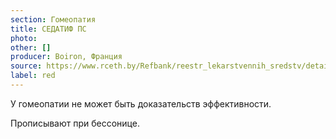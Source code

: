 ```yaml
---
section: Гомеопатия
title: СЕДАТИФ ПС
photo:
other: []
producer: Boiron, Франция
source: https://www.rceth.by/Refbank/reestr_lekarstvennih_sredstv/details/5577_02_07_12_17
label: red
---
```


У гомеопатии не может быть доказательств эффективности.

Прописывают при бессонице.
